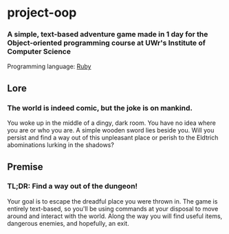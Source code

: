 # project-oop
### A simple, text-based adventure game made in 1 day for the Object-oriented programming course at UWr's Institute of Computer Science
Programming language: [Ruby](https://www.ruby-lang.org/en/)

## Lore
### The world is indeed comic, but the joke is on mankind.
You woke up in the middle of a dingy, dark room. You have no idea where you are or who you are. A simple wooden sword lies beside you. Will you persist and find a way out of this unpleasant place or perish to the Eldtrich abominations lurking in the shadows?

## Premise
### TL;DR: Find a way out of the dungeon!
Your goal is to escape the dreadful place you were thrown in. The game is entirely text-based, so you'll be using commands at your disposal to move around and interact with the world. Along the way you will find useful items, dangerous enemies, and hopefully, an exit.
